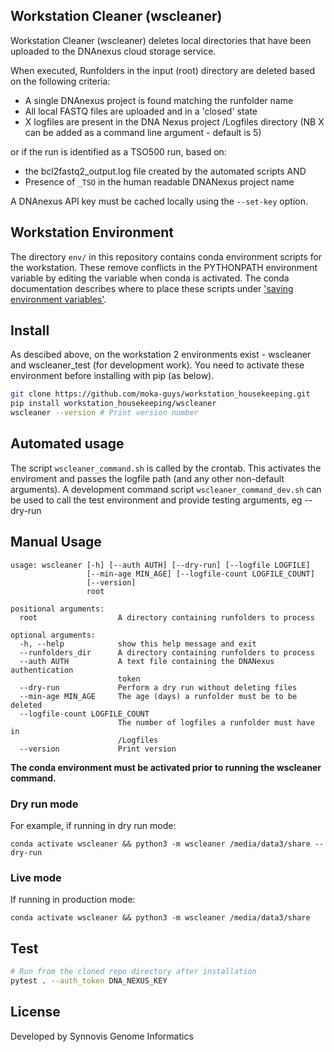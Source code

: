 ## Workstation Cleaner (wscleaner)

Workstation Cleaner (wscleaner) deletes local directories that have been uploaded to the DNAnexus cloud storage service.

When executed, Runfolders in the input (root) directory are deleted based on the following criteria:

* A single DNAnexus project is found matching the runfolder name
* All local FASTQ files are uploaded and in a 'closed' state
* X logfiles are present in the DNA Nexus project /Logfiles directory (NB X can be added as a command line argument - default is 5)

or if the run is identified as a TSO500 run, based on:
  * the bcl2fastq2_output.log file created by the automated scripts
  AND
  * Presence of `_TSO` in the human readable DNANexus project name

A DNAnexus API key must be cached locally using the `--set-key` option. 

## Workstation Environment
The directory `env/` in this repository contains conda environment scripts for the workstation. These remove conflicts in the PYTHONPATH environment variable by editing the variable when conda is activated. The conda documentation describes where to place these scripts under ['saving environment variables'](https://conda.io/projects/conda/en/latest/user-guide/tasks/manage-environments.html#macos-and-linux).

## Install
As descibed above, on the workstation 2 environments exist - wscleaner and wscleaner_test (for development work).
You need to activate these environment before installing with pip (as below).


```bash
git clone https://github.com/moka-guys/workstation_housekeeping.git
pip install workstation_housekeeping/wscleaner
wscleaner --version # Print version number
```

## Automated usage
The script `wscleaner_command.sh` is called by the crontab. This activates the enviroment and passes the logfile path (and any other non-default arguments).
A development command script `wscleaner_command_dev.sh` can be used to call the test environment and provide testing arguments, eg --dry-run


## Manual Usage

```
usage: wscleaner [-h] [--auth AUTH] [--dry-run] [--logfile LOGFILE]
                 [--min-age MIN_AGE] [--logfile-count LOGFILE_COUNT]
                 [--version]
                 root

positional arguments:
  root                  A directory containing runfolders to process

optional arguments:
  -h, --help            show this help message and exit
  --runfolders_dir      A directory containing runfolders to process
  --auth AUTH           A text file containing the DNANexus authentication
                        token
  --dry-run             Perform a dry run without deleting files
  --min-age MIN_AGE     The age (days) a runfolder must be to be deleted
  --logfile-count LOGFILE_COUNT
                        The number of logfiles a runfolder must have in
                        /Logfiles
  --version             Print version
```

**The conda environment must be activated prior to running the wscleaner command.**

### Dry run mode

For example, if running in dry run mode:

```
conda activate wscleaner && python3 -m wscleaner /media/data3/share --dry-run
```

### Live mode

If running in production mode:

```
conda activate wscleaner && python3 -m wscleaner /media/data3/share
```

## Test

```bash
# Run from the cloned repo directory after installation
pytest . --auth_token DNA_NEXUS_KEY
```

## License

Developed by Synnovis Genome Informatics
